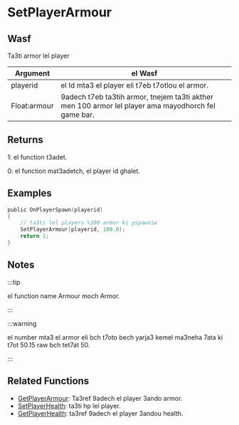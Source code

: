# SetPlayerArmour

## Wasf

Ta3ti armor lel player 

| Argument     | el Wasf                                                                                                                                 |
| ------------ | --------------------------------------------------------------------------------------------------------------------------------------- |
| playerid     | el Id mta3 el player eli t7eb t7otlou el armor.                                                                                         |
| Float:armour | 9adech t7eb ta3tih armor, tnejem ta3ti akther men 100 armor lel player ama mayodhorch fel game bar.                                     |

## Returns

1: el function t3adet.

0: el function mat3adetch, el player id ghalet.

## Examples

```c
public OnPlayerSpawn(playerid)
{
    // ta3ti lel players %100 armor ki yspawniw
    SetPlayerArmour(playerid, 100.0);
    return 1;
}
```

## Notes

:::tip

el function name Armour moch Armor.

:::

:::warning

el number mta3 el armor eli bch t7oto bech yarja3 kemel ma3neha 7ata ki t7ot 50.15 raw bch tet7at 50.

:::

## Related Functions

- [GetPlayerArmour](GetPlayerArmour): Ta3ref 9adech el player 3ando armor.
- [SetPlayerHealth](SetPlayerHealth): ta3ti hp lel player.
- [GetPlayerHealth](GetPlayerHealth): ta3ref 9adech el player 3andou health.
